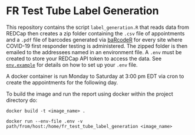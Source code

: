 # FR Test Tube Label Generation

This repository contains the script `label_generation.R` that reads data from REDCap then creates a zip folder containing the `.csv` file of appointments and a `.pdf` file of barcodes generated via [baRcodeR](https://docs.ropensci.org/baRcodeR/) for every site where COVID-19 first responder testing is administered. The zipped folder is then emailed to the addressees named in an environment file. A `.env` must be created to store your REDCap API token to access the data. See [`env.example`](./env.example) for details on how to set up your `.env` file.

A docker container is run Monday to Saturday at 3:00 pm EDT via cron to create the appointments for the following day.

To build the image and run the report using docker within the project directory do:

`docker build -t <image_name> .`

`docker run --env-file .env -v path/from/host:/home/fr_test_tube_label_generation <image_name>`


